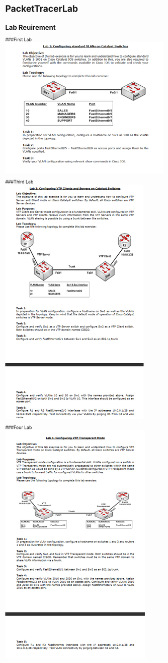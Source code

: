 # PacketTracerLab
## Lab Reuirement
###First Lab
![Lab-One](/lab-images/lab-one.png)

###Third Lab
![Lab-Three](/lab-images/lab-three.png)

###Four Lab
![Lab-Four](/lab-images/lab-four.png)
